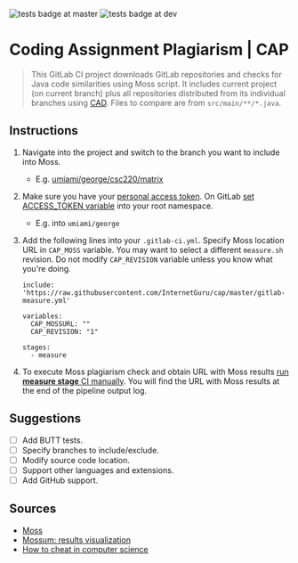 
![tests badge at master](https://github.com/InternetGuru/cap/workflows/tests/badge.svg?branch=master)
![tests badge at dev](https://github.com/InternetGuru/cap/workflows/tests/badge.svg?branch=dev)

# Coding Assignment Plagiarism | CAP

> This GitLab CI project downloads GitLab repositories and checks for Java code similarities using Moss script. It includes current project (on current branch) plus all repositories distributed from its individual branches using [CAD](https://github.com/InternetGuru/cad). Files to compare are from `src/main/**/*.java`.

## Instructions

1. Navigate into the project and switch to the branch you want to include into Moss.

   - E.g. [umiami/george/csc220/matrix](https://gitlab.com/umiami/george/csc220/matrix)

1. Make sure you have your [personal access token](https://docs.gitlab.com/ee/user/profile/personal_access_tokens.html#creating-a-personal-access-token). On GitLab [set ACCESS_TOKEN variable](https://docs.gitlab.com/ee/ci/variables/#create-a-custom-variable-in-the-ui) into your root namespace.

   - E.g. into `umiami/george`

1. Add the following lines into your `.gitlab-ci.yml`. Specify Moss location URL in `CAP_MOSS` variable. You may want to select a different `measure.sh` revision. Do not modify `CAP_REVISION` variable unless you know what you're doing.

    ```
    include: 'https://raw.githubusercontent.com/InternetGuru/cap/master/gitlab-measure.yml'

    variables:
      CAP_MOSSURL: ""
      CAP_REVISION: "1"

    stages:
      - measure
    ```

1. To execute Moss plagiarism check and obtain URL with Moss results [run **measure stage** CI manually](https://docs.gitlab.com/ee/ci/pipelines/#run-a-pipeline-manually). You will find the URL with Moss results at the end of the pipeline output log.

## Suggestions

- [ ] Add BUTT tests.
- [ ] Specify branches to include/exclude.
- [ ] Modify source code location.
- [ ] Support other languages and extensions.
- [ ] Add GitHub support.

## Sources

- [Moss](https://theory.stanford.edu/~aiken/moss/)
- [Mossum: results visualization](https://github.com/hjalti/mossum)
- [How to cheat in computer science](https://github.com/genchang1234/How-to-cheat-in-computer-science-101)
